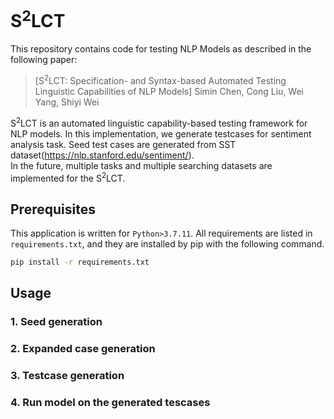 # S<sup>2</sup>LCT

This repository contains code for testing NLP Models as described in the following paper:
>[S<sup>2</sup>LCT: Specification- and Syntax-based Automated Testing Linguistic Capabilities of NLP Models]
> Simin Chen, Cong Liu, Wei Yang, Shiyi Wei

S<sup>2</sup>LCT is an automated linguistic capability-based testing framework for NLP models. In this implementation, we generate testcases for sentiment analysis task. Seed test cases are generated from SST dataset(https://nlp.stanford.edu/sentiment/).\
In the future, multiple tasks and multiple searching datasets are implemented for the S<sup>2</sup>LCT.

## Prerequisites
This application is written for ```Python>3.7.11```. All requirements are listed in ```requirements.txt```, and they are installed by pip with the following command.
```bash
pip install -r requirements.txt
```

## Usage
### 1. Seed generation
### 2. Expanded case generation
### 3. Testcase generation
### 4. Run model on the generated tescases

<!-- 
## Goal
The project is to generate comprehensive sets of test cases for evaluating NLP models on multiple linguistic capabilities of the NLP task.

## Problem
Prior works introduced multiple linguistic capabilities for a NLP task, and manually generated test templates for each linguistic capability. However, the generated test cases are highly restricted in elementary structures and vocabularies. The simplicity causes biases in the test set, thus it loses the comprehensive evaluation of the linguistic capabilities.

## Task
Given the limitations mentioned in the Problem section, we focus on improving comprehensivity of linguistic capability evaluation by generating more diverse realistic test cases.

## Idea 
1. For each linguistic capability, there are input/output properties that the input/output should meet for evaluating the linguistic capability.
2. With the help of a large amount of natural language dataset, for each linguistic capability we can increase the diversity of test cases by using the subset of inputs that meet the requirements from the dataset, and convert them into the test templates.
3. We obtain more diversity of test templates by appending structural components into structures of test templates by comparing context-free grammars (CFGs) between input and reference natural language datasets.
4. We fill the structures with the relevant vocabularies that do not affect the corresponding labels using language models.

## Steps:
1. Requirement extraction from linguistic capabilities.
2. Search/transform relevant inputs from the dataset for satisfying the requirements.
3. Generate test templates with the inputs from step 2.
4. Extract input-expansible structures in CFG from a reference rule set.
5. Expand input templates by adding the structures from step 4.
6. Fill the structures from step 5 with vocabularies suggested from a language model.

## Progress
1. I implemented the treebank dataset and its CFG production rule set as a reference rule set.
2. I implemented the Berkeley neural parser (https://github.com/nikitakit/self-attentive-parser) to parse each input sentence and construct its CFG.
3. I computed expandible rule sets of input sentences computed from the difference between reference and input CFG.
I manually extracted the requirements of two linguistic capabilities for semantic analysis reported in CHECKLIST paper.
4. For each requirement from step 4, I search relevant inputs that meet the requirement from widely used sentiment analysis dataset(Stanford Treebank dataset, link: https://nlp.stanford.edu/sentiment/index.html) and word sentiments dataset(SentiWordNe, link: https://github.com/aesuli/SentiWordNet)

 -->
